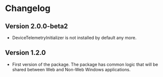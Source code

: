 # Changelog

## Version 2.0.0-beta2

- DeviceTelemetryInitializer is not installed by default any more.

## Version 1.2.0

- First version of the package. The package has common logic that will be shared between Web and Non-Web Windows applications.
